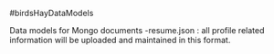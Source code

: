 #birdsHayDataModels

Data models for Mongo documents
-resume.json : all profile related information will be uploaded and maintained in this format.
